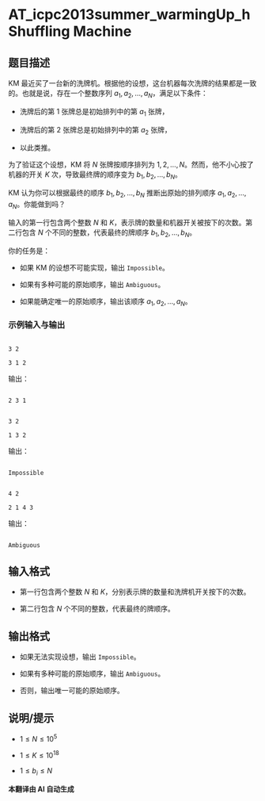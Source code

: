 # AT_icpc2013summer_warmingUp_h Shuffling Machine

## 题目描述

KM 最近买了一台新的洗牌机。根据他的设想，这台机器每次洗牌的结果都是一致的。也就是说，存在一个整数序列 $a_1, a_2, \ldots, a_N$，满足以下条件：

- 洗牌后的第 1 张牌总是初始排列中的第 $a_1$ 张牌，
- 洗牌后的第 2 张牌总是初始排列中的第 $a_2$ 张牌，
- 以此类推。

为了验证这个设想，KM 将 $N$ 张牌按顺序排列为 $1, 2, \ldots, N$。然而，他不小心按了机器的开关 $K$ 次，导致最终牌的顺序变为 $b_1, b_2, \ldots, b_N$。

KM 认为你可以根据最终的顺序 $b_1, b_2, \ldots, b_N$ 推断出原始的排列顺序 $a_1, a_2, \ldots, a_N$。你能做到吗？

输入的第一行包含两个整数 $N$ 和 $K$，表示牌的数量和机器开关被按下的次数。第二行包含 $N$ 个不同的整数，代表最终的牌顺序 $b_1, b_2, \ldots, b_N$。

你的任务是：
- 如果 KM 的设想不可能实现，输出 `Impossible`。
- 如果有多种可能的原始顺序，输出 `Ambiguous`。
- 如果能确定唯一的原始顺序，输出该顺序 $a_1, a_2, \ldots, a_N$。

### 示例输入与输出

```
3 2
3 1 2
```

输出：
```
2 3 1
```

```
3 2
1 3 2
```

输出：
```
Impossible
```

```
4 2
2 1 4 3
```

输出：
```
Ambiguous
```

## 输入格式

- 第一行包含两个整数 $N$ 和 $K$，分别表示牌的数量和洗牌机开关按下的次数。
- 第二行包含 $N$ 个不同的整数，代表最终的牌顺序。

## 输出格式

- 如果无法实现设想，输出 `Impossible`。
- 如果有多种可能的原始顺序，输出 `Ambiguous`。
- 否则，输出唯一可能的原始顺序。

## 说明/提示

- $1 \leq N \leq 10^5$
- $1 \leq K \leq 10^{18}$
- $1 \leq b_i \leq N$

 **本翻译由 AI 自动生成**